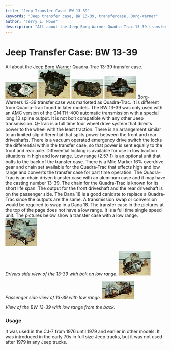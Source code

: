 ```yaml
---
title: "Jeep Transfer Case: BW 13-39"
keywords: "Jeep transfer case, BW 13-39, transfercase, Borg-Warner"
author: "Terry L. Howe"
description: "All about the Jeep Borg Warner Quadra-Trac 13-39 transfer case."
---
```

# Jeep Transfer Case: BW 13-39
All about the Jeep Borg Warner Quadra-Trac 13-39 transfer case.
[![BW 13-39 front](/xfer/bw13391_.jpg)](/xfer/bw13391.jpg)
[![BW 13-39 side](/xfer/bw13392_.jpg)](/xfer/bw13392.jpg)
[![BW 13-39 back](/xfer/bw13393_.jpg)](/xfer/bw13393.jpg)
[![BW 13-39 passenger side](/xfer/bw13394_.jpg)](/xfer/bw13394.jpg)
Borg-Warners 13-39 transfer case was marketed as Quadra-Trac. It is different from Quadra-Trac found in later models. The BW 13-39 was only used with an AMC version of the GM TH-400 automatic transmission with a special long 10 spline output. It is not bolt compatible with any other Jeep transmission. Q-Trac is a full time four wheel drive system that directs power to the wheel with the least traction. There is an arrangement similar to an limited slip differential that splits power between the front and rear driveshafts. There is a vacuum operated emergency drive switch the locks the differential within the transfer case, so that power is sent equally to the front and rear axle. Differential locking is available for use in low traction situations in high and low range. Low range (2.57:1) is an optional unit that bolts to the back of the transfer case. There is a Mile Marker 16% overdrive gear and chain set available for the Quadra-Trac that effects high and low range and converts the transfer case for part time operation.
The Quadra-Trac is an chain driven transfer case with an aluminum case and it may have the casting number 13-39. The chain for the Quadra-Trac is known for its short life span. The output for the front driveshaft and the rear driveshaft is on the passenger side. The Dana 18 is a good canidate to replace a Quadra-Trac since the outputs are the same. A transmission swap or conversion would be required to swap in a Dana 18.
The transfer case in the pictures at the top of the page does not have a low range. It is a full time single speed unit. The pictures below show a transfer case with a low range.
[![BW 13-39 drivers side with low range](/xfer/bw13395_.jpg)](/xfer/bw13395.jpg)

*Drivers side view of the 13-39 with bolt on low range.*
[![BW 13-39 passenger side with low range](/xfer/bw13396_.jpg)](/xfer/bw13396.jpg)

*Passenger side view of 13-39 with low range.*
[![BW 13-39 back with low range](/xfer/bw13397_.jpg)](/xfer/bw13397.jpg)

*View of the BW 13-39 with low range from the back.*
### Usage
It was used in the CJ-7 from 1976 until 1979 and earlier in other models. It was introduced in the early 70s in full size Jeep trucks, but it was not used after 1979 in any Jeep trucks.